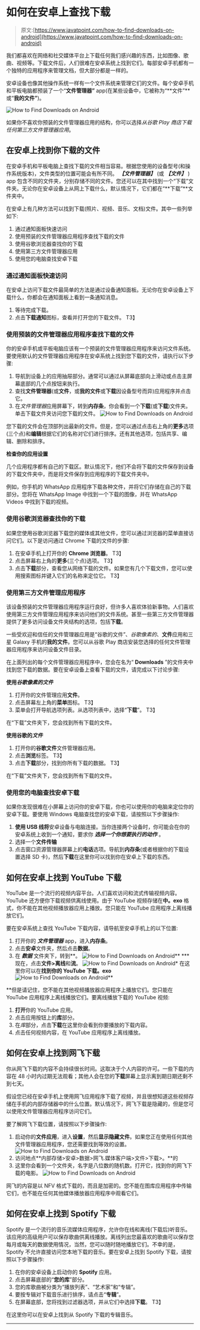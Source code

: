 # 如何在安卓上查找下载

> 原文:[https://www.javatpoint.com/how-to-find-downloads-on-android](https://www.javatpoint.com/how-to-find-downloads-on-android)

我们都喜欢在网络和社交媒体平台上下载任何我们感兴趣的东西，比如图像、歌曲、视频等。下载文件后，人们很难在安卓系统上找到它们。每部安卓手机都有一个独特的应用程序来管理文档，但大部分都是一样的。

安卓设备也像其他操作系统一样有一个文件系统来管理它们的文件。每个安卓手机和平板电脑都预装了一个“**文件管理器”** app(在某些设备中，它被称为“**文件”**或“**我的文件”**)。

![How to Find Downloads on Android](../Images/8820fa42617fbdb70a7a53009efc798d.png)

如果你不喜欢你预装的文件管理器应用的结构，你可以选择*从谷歌 Play 商店下载任何第三方文件管理器应用*。

## 在安卓上找到你下载的文件

在安卓手机和平板电脑上查找下载的文件相当容易。根据您使用的设备型号(和操作系统版本)，文件类型的位置可能会有所不同。 ***【文件管理器】*** (或 ***【文件】*** ) app 包含不同的文件夹，分别存储不同的文件。您还可以在其中找到一个“下载”文件夹。无论你在安卓设备上从网上下载什么，默认情况下，它们都在“**下载”**文件夹中。

在安卓上有几种方法可以找到下载(照片、视频、音乐、文档)文件。其中一些列举如下:

1.  通过通知面板快速访问
2.  使用预装的文件管理器应用程序查找下载的文件
3.  使用谷歌浏览器查找你的下载
4.  使用第三方文件管理器应用
5.  使用您的电脑查找安卓下载

### 通过通知面板快速访问

在安卓上访问下载文件最简单的方法是通过设备通知面板。无论你在安卓设备上下载什么，你都会在通知面板上看到一条通知消息。

1.  等待完成下载。
2.  点击**下载通知**图标，查看并打开您的下载文件。
    T3】

### 使用预装的文件管理器应用程序查找下载的文件

你的安卓手机或平板电脑应该有一个预装的文件管理器应用程序来访问文件系统。要使用默认的文件管理器应用程序在安卓系统上找到您下载的文件，请执行以下步骤:

1.  导航到设备上的应用抽屉部分。通常可以通过从屏幕底部向上滑动或点击主屏幕底部的几个点按钮来执行。
2.  查找**文件管理器**(或**文件**，或**我的文件**或**下载**因设备型号而异)应用程序并点击它。
3.  在*文件管理器*应用屏幕下，转到**内存条**，你会看到一个**下载**(或**下载**)文件夹。单击下载文件夹访问您下载的文件。
    ![How to Find Downloads on Android](../Images/51e92172a13fdb0f20b5d24fb1414f9a.png)

您下载的文件会在顶部列出最新的文件。但是，您可以通过点击右上角的**更多**选项(三个点)和**编辑**根据它们的名称对它们进行排序。还有其他选项，包括共享、编辑、删除和排序。

**检查你的应用设置**

几个应用程序都有自己的下载区。默认情况下，他们不会将下载的文件保存到设备的下载文件夹中，而是将文件保存到应用程序的下载文件夹中。

例如，你手机的 WhatsApp 应用程序下载各种文件，并将它们存储在自己的下载部分。您将在 WhatsApp Image 中找到一个下载的图像，并在 WhatsApp Videos 中找到下载的视频。

### 使用谷歌浏览器查找你的下载

如果您使用谷歌浏览器下载您的媒体或其他文件，您可以通过浏览器的菜单直接访问它们。以下是访问通过 Chrome 下载的文件的步骤:

1.  在安卓手机上打开你的 **Chrome 浏览器**。
    T3】
2.  点击屏幕右上角的**更多**(三个点)选项。
    T3】
3.  点击**下载**部分，查看您从网络下载的文件。如果您有几个下载文件，您可以使用搜索图标并键入它们的名称来定位它。
    T3】

### 使用第三方文件管理应用程序

该设备预装的文件管理器应用程序运行良好，但许多人喜欢体验新事物。人们喜欢使用第三方文件管理应用程序来访问他们的文件系统。甚至一些第三方文件管理器提供了更多访问设备文件夹结构的选项，包括**下载**。

一些受欢迎和信任的文件管理器应用是“谷歌的文件”、*谷歌像素的*、**文件**应用和三星 Galaxy 手机的**我的文件**。您可以从谷歌 Play 商店安装您选择的任何文件管理器应用程序来访问设备文件目录。

在上面列出的每个文件管理器应用程序中，您会在名为“ **Downloads** ”的文件夹中找到您下载的数据。要在安卓设备上查看下载的文件，请完成以下讨论步骤:

**使用*谷歌像素的文件***

1.  打开你的文件管理应用**文件**。
2.  点击屏幕左上角的**菜单**图标。
    T3】
3.  菜单会打开导航选项列表。从选项列表中，选择“**下载**”。
    T3】

在“下载”文件夹下，您会找到所有下载的文件。

**使用谷歌的*文件***

1.  打开你的**谷歌文件**文件管理器应用。
2.  点击**浏览**标签。
    T3】
3.  点击**下载**部分，找到你所有下载的数据。
    T3】

在“下载”文件夹下，您会找到所有下载的文件。

### 使用您的电脑查找安卓下载

如果你发现很难在小屏幕上访问你的安卓下载，你也可以使用你的电脑来定位你的安卓下载。要使用 Windows 电脑查找您的安卓下载，请按照以下步骤操作:

1.  **使用 USB 线将**安卓设备与电脑连接。当你连接两个设备时，你可能会在你的安卓系统上收到一个通知，要求你 ***选择一个你想要执行的动作*** 。
2.  选择一个**文件传输**
3.  点击窗口资源管理器屏幕上的**电话**选项。导航到**内存条**(或者根据你的下载设置选择 SD 卡)，然后**下载**在这里你可以找到你在安卓上下载的东西。

## 如何在安卓上找到 YouTube 下载

YouTube 是一个流行的视频内容平台。人们喜欢访问和流式传输视频内容。YouTube 还方便你下载视频供离线使用。由于 YouTube 视频存储在**中。exo** 格式，你不能在其他视频播放器应用上播放。您只能在 YouTube 应用程序上离线播放它们。

要在安卓系统上查找 YouTube 下载内容，请导航至安卓手机上的以下位置:

1.  打开你的 ***文件管理器*** app，进入**内存条**。
2.  点击**安卓**文件夹，然后点击**数据**。
3.  在 ***数据*** 文件夹下，转到**。
    ![How to Find Downloads on Android](../Images/8e4a8c0f1049b2e4b2306fac9ddf672b.png)**
***   现在，点击**文件>离线**和**流**。
    ![How to Find Downloads on Android](../Images/78f3ae328409fd5e5cff43f6d372d39c.png)*   在这里你可以在**找到你的 YouTube 下载。exo**
    ![How to Find Downloads on Android](../Images/829b20a355c1148dedc71f9639f80fda.png)**

 **但是请记住，您不能在其他视频播放器应用程序上播放它们。您只能在 YouTube 应用程序上离线播放它们。要离线播放下载的 YouTube 视频:

1.  **打开**你的 YouTube 应用。
2.  点击应用按钮上的**库**部分。
3.  在*库*部分，点击**下载**在这里你会看到你要播放的下载内容。
4.  点击任何视频内容，在 YouTube 应用程序上离线播放。

## 如何在安卓上找到网飞下载

你从网飞下载的内容不会持续很长时间。这取决于个人内容的许可。一些下载的内容在 48 小时内过期无法观看；其他人会在您的**下载**屏幕上显示离到期日期还剩不到七天。

假设您已经在安卓手机上使用网飞应用程序下载了视频，并且很想知道这些视频存储在手机的内部存储器中的什么位置。默认情况下，网飞下载是隐藏的，但是您可以使用文件管理器应用程序访问它们。

要了解网飞下载位置，请按照以下步骤操作:

1.  启动你的**文件应用**，进入**设置**，然后**显示隐藏文件**。如果您正在使用任何其他文件管理器应用程序，您还需要找到等效的设置。
    ![How to Find Downloads on Android](../Images/f20b247305498472a67308b53342c09f.png)
2.  访问地点**内部存储>安卓>数据>网飞.媒体客户端>文件>下载>。**的
3.  这里你会看到一个文件夹，名字是八位数的随机数。打开它，找到你的网飞下载的电影。
    ![How to Find Downloads on Android](../Images/b3b14bed44756ee8b7feeb04c7da3aea.png)

网飞的内容是以 NFV 格式下载的，而且是加密的。您不能在图库应用程序中传输它们，也不能在任何其他媒体播放器应用程序中观看它们。

## 如何在安卓上找到 Spotify 下载

Spotify 是一个流行的音乐流媒体应用程序，允许你在线和离线(下载后)听音乐。该应用的高级用户可以保存歌曲供离线播放。离线列出您最喜欢的歌曲可以保存您每月或每天的数据使用情况，当然，您可以随时随地播放它们。不幸的是，Spotify 不允许直接访问您本地下载的音乐。要在安卓上找到 Spotify 下载，请按照以下步骤操作:

1.  在你的安卓设备上启动你的 **Spotify** 应用。
2.  点击屏幕底部的“**您的库**”部分。
3.  您的库歌曲被分类为“播放列表”、“艺术家”和“专辑”。
4.  要按专辑对下载音乐进行排序，请点击“**专辑**”。
5.  在屏幕底部，您将找到过滤器选项，并从它们中选择**下载**。
    T3】

在这里你可以在安卓上找到从 Spotify 下载的专辑音乐。

* * ***